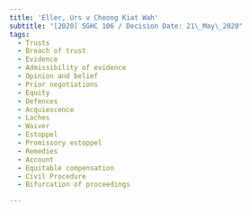 ```yaml
---
title: 'Eller, Urs v Cheong Kiat Wah'
subtitle: "[2020] SGHC 106 / Decision Date: 21\_May\_2020"
tags:
  - Trusts
  - Breach of trust
  - Evidence
  - Admissibility of evidence
  - Opinion and belief
  - Prior negotiations
  - Equity
  - Defences
  - Acquiescence
  - Laches
  - Waiver
  - Estoppel
  - Promissory estoppel
  - Remedies
  - Account
  - Equitable compensation
  - Civil Procedure
  - Bifurcation of proceedings

---
```

